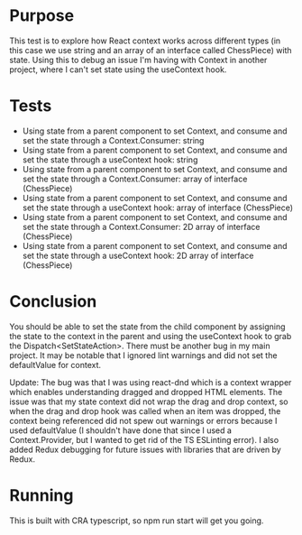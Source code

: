 # Purpose

This test is to explore how React context works across different types (in this case we use string and an array of an
interface called ChessPiece) with state. Using this to debug an issue I'm having with Context in another project, where I can't set state using the useContext hook.


# Tests

- Using state from a parent component to set Context, and consume and set the state through a Context.Consumer: string
- Using state from a parent component to set Context, and consume and set the state through a useContext hook: string
- Using state from a parent component to set Context, and consume and set the state through a Context.Consumer: array of interface (ChessPiece)
- Using state from a parent component to set Context, and consume and set the state through a useContext hook: array of interface (ChessPiece)
- Using state from a parent component to set Context, and consume and set the state through a Context.Consumer: 2D array of interface (ChessPiece)
- Using state from a parent component to set Context, and consume and set the state through a useContext hook: 2D array of interface (ChessPiece)

# Conclusion

You should be able to set the state from the child component by assigning the state to the context in the parent and using the useContext hook to grab the Dispatch<SetStateAction<TYPE>>. There must be another bug in my main project. It may be notable that I ignored lint warnings and did not set the defaultValue for context.
  
Update: The bug was that I was using react-dnd which is a context wrapper which enables understanding dragged and dropped HTML elements. The issue was that my state context did not wrap the drag and drop context, so when the drag and drop hook was called when an item was dropped, the context being referenced did not spew out warnings or errors because I used defaultValue (I shouldn't have done that since I used a Context.Provider, but I wanted to get rid of the TS ESLinting error). I also added Redux debugging for future issues with libraries that are driven by Redux.

# Running

This is built with CRA typescript, so npm run start will get you going.
